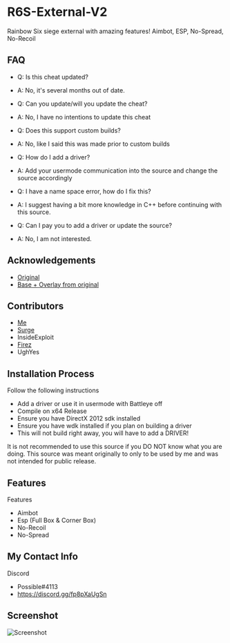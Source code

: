 
# R6S-External-V2

Rainbow Six siege external with amazing features! Aimbot,  ESP, No-Spread, No-Recoil

## FAQ
 - Q: Is this cheat updated?
 - A: No, it's several months out of date.


 - Q: Can you update/will you update the cheat?
 - A: No, I have no intentions to update this cheat

 - Q: Does this support custom builds?
 - A: No, like I said this was made prior to custom builds

 - Q: How do I add a driver?
 - A: Add your usermode communication into the source and change the source accordingly

 - Q: I have a name space error, how do I fix this?
 - A: I suggest having a bit more knowledge in C++ before continuing with this source.

 - Q: Can I pay you to add a driver or update the source?
 - A: No, I am not interested.

## Acknowledgements

 - [Original](https://github.com/SurgeGotTappedAgain/External-R6S-Cheat)
 - [Base + Overlay from original](https://github.com/fir3z)


## Contributors

- [Me](https://www.github.com/Possbl)
- [Surge](https://github.com/SurgeGotTappedAgain)
- InsideExploit
- [Firez](https://github.com/fir3z)
- UghYes



## Installation Process

Follow the following instructions

- Add a driver or use it in usermode with Battleye off
- Compile on x64 Release
- Ensure you have DirectX 2012 sdk installed
- Ensure you have wdk installed if you plan on building a driver
- This will not build right away, you will have to add a DRIVER!

It is not recommended to use this source if you DO NOT know what you are doing. 
This source was meant originally to only to be used by me and was not intended for public release. 

    
## Features

Features
- Aimbot
- Esp (Full Box & Corner Box)
- No-Recoil
- No-Spread

## My Contact Info

Discord
- Possible#4113 
- https://discord.gg/fp8pXaUgSn



## Screenshot

![Screenshot](https://media.discordapp.net/attachments/988982251490533396/1008257422940446820/unknown.png)

